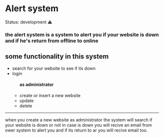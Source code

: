 <h1>Alert system</h1>

Status: development ⚠️

<h3>the alert system is a system to alert you if your website is down and if he's return from offline to online</h3>
<h2>some functionality in this system</h2>
<ul>
    <li>search for your website to see if its down</li>
    <li>login</li>
    <ul> <h4>as administrator</h4>
        <li>create or insert a new website</li>
        <li>update</li>
        <li>delete</li>
    </ul>
</ul>
<hr>
when you create a new website as administrator the system will search if your website is down or not in case is down you will recive an email from ower system to alert you and if its return to ar you will recive email too.
